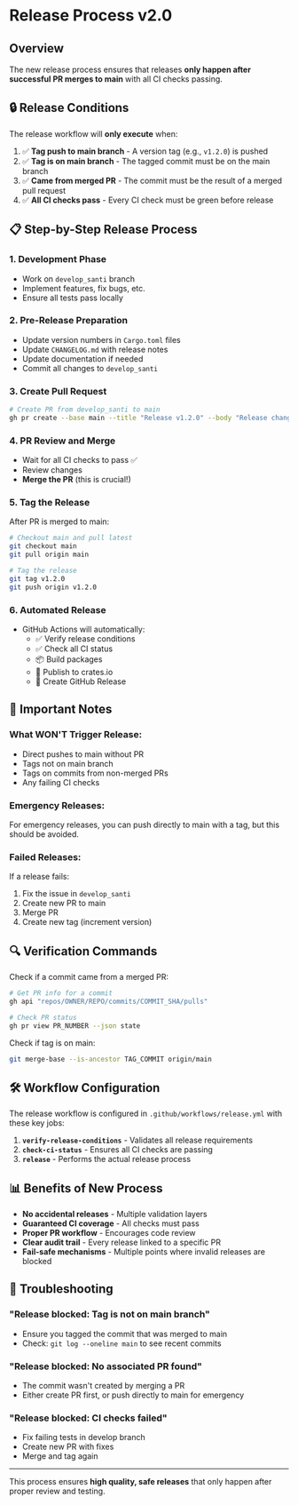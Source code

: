 # Release Process v2.0

## Overview

The new release process ensures that releases **only happen after successful PR merges to main** with all CI checks passing.

## 🔒 Release Conditions

The release workflow will **only execute** when:

1. ✅ **Tag push to main branch** - A version tag (e.g., `v1.2.0`) is pushed
2. ✅ **Tag is on main branch** - The tagged commit must be on the main branch
3. ✅ **Came from merged PR** - The commit must be the result of a merged pull request
4. ✅ **All CI checks pass** - Every CI check must be green before release

## 📋 Step-by-Step Release Process

### 1. Development Phase
- Work on `develop_santi` branch
- Implement features, fix bugs, etc.
- Ensure all tests pass locally

### 2. Pre-Release Preparation
- Update version numbers in `Cargo.toml` files
- Update `CHANGELOG.md` with release notes
- Update documentation if needed
- Commit all changes to `develop_santi`

### 3. Create Pull Request
```bash
# Create PR from develop_santi to main
gh pr create --base main --title "Release v1.2.0" --body "Release changes for v1.2.0"
```

### 4. PR Review and Merge
- Wait for all CI checks to pass ✅
- Review changes
- **Merge the PR** (this is crucial!)

### 5. Tag the Release
After PR is merged to main:
```bash
# Checkout main and pull latest
git checkout main
git pull origin main

# Tag the release
git tag v1.2.0
git push origin v1.2.0
```

### 6. Automated Release
- GitHub Actions will automatically:
  - ✅ Verify release conditions
  - ✅ Check all CI status 
  - 📦 Build packages
  - 🚀 Publish to crates.io
  - 📝 Create GitHub Release

## 🚨 Important Notes

### What WON'T Trigger Release:
- Direct pushes to main without PR
- Tags not on main branch
- Tags on commits from non-merged PRs
- Any failing CI checks

### Emergency Releases:
For emergency releases, you can push directly to main with a tag, but this should be avoided.

### Failed Releases:
If a release fails:
1. Fix the issue in `develop_santi`
2. Create new PR to main
3. Merge PR
4. Create new tag (increment version)

## 🔍 Verification Commands

Check if a commit came from a merged PR:
```bash
# Get PR info for a commit
gh api "repos/OWNER/REPO/commits/COMMIT_SHA/pulls"

# Check PR status
gh pr view PR_NUMBER --json state
```

Check if tag is on main:
```bash
git merge-base --is-ancestor TAG_COMMIT origin/main
```

## 🛠 Workflow Configuration

The release workflow is configured in `.github/workflows/release.yml` with these key jobs:

1. **`verify-release-conditions`** - Validates all release requirements
2. **`check-ci-status`** - Ensures all CI checks are passing  
3. **`release`** - Performs the actual release process

## 📊 Benefits of New Process

- **No accidental releases** - Multiple validation layers
- **Guaranteed CI coverage** - All checks must pass
- **Proper PR workflow** - Encourages code review
- **Clear audit trail** - Every release linked to a specific PR
- **Fail-safe mechanisms** - Multiple points where invalid releases are blocked

## 🔧 Troubleshooting

### "Release blocked: Tag is not on main branch"
- Ensure you tagged the commit that was merged to main
- Check: `git log --oneline main` to see recent commits

### "Release blocked: No associated PR found"  
- The commit wasn't created by merging a PR
- Either create PR first, or push directly to main for emergency

### "Release blocked: CI checks failed"
- Fix failing tests in develop branch
- Create new PR with fixes
- Merge and tag again

---

This process ensures **high quality, safe releases** that only happen after proper review and testing.